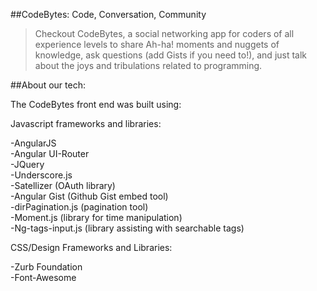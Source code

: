 ##CodeBytes: Code, Conversation, Community

> Checkout CodeBytes, a social networking app for coders of all experience levels to share Ah-ha! moments and nuggets of knowledge, ask questions (add Gists if you need to!), and just talk about the joys and tribulations related to programming.

##About our tech:

The CodeBytes front end was built using:

Javascript frameworks and libraries:

-AngularJS </br>
-Angular UI-Router </br>
-JQuery </br>
-Underscore.js </br>
-Satellizer (OAuth library) </br>
-Angular Gist (Github Gist embed tool) </br>
-dirPagination.js (pagination tool) </br>
-Moment.js (library for time manipulation) </br>
-Ng-tags-input.js (library assisting with searchable tags) </br>

CSS/Design Frameworks and Libraries:

-Zurb Foundation </br>
-Font-Awesome </br>
